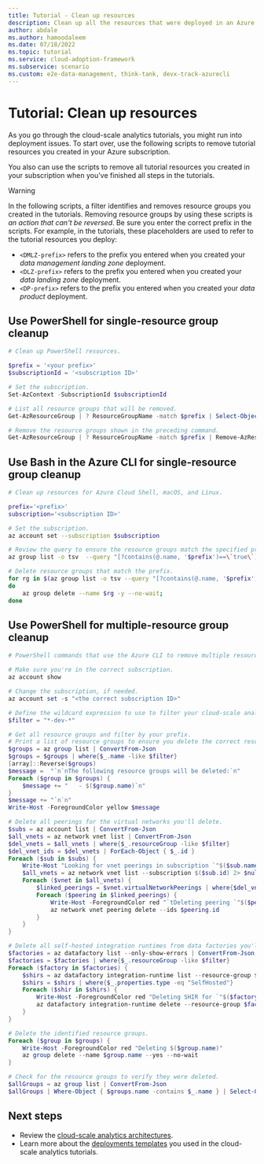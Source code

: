 ```yaml
---
title: Tutorial - Clean up resources
description: Clean up all the resources that were deployed in an Azure subscription during the cloud-scale analytics tutorials.
author: abdale
ms.author: hamoodaleem
ms.date: 07/18/2022
ms.topic: tutorial
ms.service: cloud-adoption-framework
ms.subservice: scenario
ms.custom: e2e-data-management, think-tank, devx-track-azurecli
---
```


# Tutorial: Clean up resources

As you go through the cloud-scale analytics tutorials, you might run into deployment issues. To start over, use the following scripts to remove tutorial resources you created in your Azure subscription.

You also can use the scripts to remove all tutorial resources you created in your subscription when you've finished all steps in the tutorials.

> [!WARNING]
> In the following scripts, a filter identifies and removes resource groups you created in the tutorials. Removing resource groups by using these scripts is *an action that can't be reversed*. Be sure you enter the correct prefix in the scripts. For example, in the tutorials, these placeholders are used to refer to the tutorial resources you deploy:
>
> - `<DMLZ-prefix>` refers to the prefix you entered when you created your *data management landing zone* deployment.
> - `<DLZ-prefix>` refers to the prefix you entered when you created your *data landing zone* deployment.
> - `<DP-prefix>` refers to the prefix you entered when you created your *data product* deployment.

## Use PowerShell for single-resource group cleanup

```powershell
# Clean up PowerShell resources.

$prefix = '<your prefix>'
$subscriptionId = '<subscription ID>'

# Set the subscription.
Set-AzContext -SubscriptionId $subscriptionId

# List all resource groups that will be removed.
Get-AzResourceGroup | ? ResourceGroupName -match $prefix | Select-Object ResourceGroupName

# Remove the resource groups shown in the preceding command.
Get-AzResourceGroup | ? ResourceGroupName -match $prefix | Remove-AzResourceGroup -AsJob -Force
```

## Use Bash in the Azure CLI for single-resource group cleanup

```bash
# Clean up resources for Azure Cloud Shell, macOS, and Linux.

prefix='<prefix>'  
subscription='<subscription ID>'

# Set the subscription.
az account set --subscription $subscription

# Review the query to ensure the resource groups match the specified prefix.
az group list -o tsv  --query "[?contains(@.name, '$prefix')==\`true\`].name"

# Delete resource groups that match the prefix.
for rg in $(az group list -o tsv --query "[?contains(@.name, '$prefix')==\`true\`].name");
do
    az group delete --name $rg -y --no-wait;
done
```

## Use PowerShell for multiple-resource group cleanup

```powershell
# PowerShell commands that use the Azure CLI to remove multiple resource groups that have a common prefix.

# Make sure you're in the correct subscription.
az account show

# Change the subscription, if needed.
az account set -s "<the correct subscription ID>"

# Define the wildcard expression to use to filter your cloud-scale analytics resource groups.
$filter = "*-dev-*"

# Get all resource groups and filter by your prefix.
# Print a list of resource groups to ensure you delete the correct resource groups.
$groups = az group list | ConvertFrom-Json
$groups = $groups | where{$_.name -like $filter}
[array]::Reverse($groups)
$message =  "`n`nThe following resource groups will be deleted:`n"
Foreach ($group in $groups) {
    $message += "   - $($group.name)`n"
}
$message += "`n`n"
Write-Host -ForegroundColor yellow $message

# Delete all peerings for the virtual networks you'll delete.
$subs = az account list | ConvertFrom-Json
$all_vnets = az network vnet list | ConvertFrom-Json
$del_vnets = $all_vnets | where{$_.resourceGroup -like $filter}
$del_vnet_ids = $del_vnets | ForEach-Object { $_.id }
Foreach ($sub in $subs) {
    Write-Host "Looking for vnet peerings in subscription `"$($sub.name)`"..."
    $all_vnets = az network vnet list --subscription $($sub.id) 2> $null | ConvertFrom-Json
    Foreach ($vnet in $all_vnets) {
        $linked_peerings = $vnet.virtualNetworkPeerings | where{$del_vnet_ids.Contains($_.remoteVirtualNetwork.id)}
        Foreach ($peering in $linked_peerings) {
            Write-Host -ForegroundColor red "`tDeleting peering `"$($peering.name)`" for VNet $($vnet.name)"
            az network vnet peering delete --ids $peering.id
        }
    }
}

# Delete all self-hosted integration runtimes from data factories you'll delete.
$factories = az datafactory list --only-show-errors | ConvertFrom-Json
$factories = $factories | where{$_.resourceGroup -like $filter}
Foreach ($factory in $factories) {
    $shirs = az datafactory integration-runtime list --resource-group $factory.resourceGroup --factory-name $factory.name --only-show-errors | ConvertFrom-Json
    $shirs = $shirs | where{$_.properties.type -eq "SelfHosted"}
    Foreach ($shir in $shirs) {
        Write-Host -ForegroundColor red "Deleting SHIR for `"$($factory.name)`" in RG $($factory.resourceGroup)"
        az datafactory integration-runtime delete --resource-group $factory.resourceGroup --factory-name $factory.name --name $shir.name --yes --only-show-errors
    }
}

# Delete the identified resource groups.
Foreach ($group in $groups) {
    Write-Host -ForegroundColor red "Deleting $($group.name)"
    az group delete --name $group.name --yes --no-wait
}

# Check for the resource groups to verify they were deleted.
$allGroups = az group list | ConvertFrom-Json
$allGroups | Where-Object { $groups.name -contains $_.name } | Select-Object name, @{Name="State"; Expression={$_.properties.provisioningState }}
```

## Next steps

- Review the [cloud-scale analytics architectures](../architectures/overview-architectures.md).
- Learn more about the [deployments templates](../architectures/deployment-templates.md) you used in the cloud-scale analytics tutorials.
